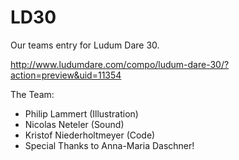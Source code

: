 LD30
====

Our teams entry for Ludum Dare 30.

http://www.ludumdare.com/compo/ludum-dare-30/?action=preview&uid=11354

The Team:

* Philip Lammert (Illustration) 
* Nicolas Neteler (Sound) 
* Kristof Niederholtmeyer (Code) 
* Special Thanks to Anna-Maria Daschner! 

